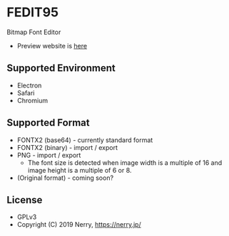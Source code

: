 # FEDIT95

Bitmap Font Editor

- Preview website is [here](https://nerry.jp/fedit95/src/)

## Supported Environment

- Electron
- Safari
- Chromium

## Supported Format

- FONTX2 (base64) - currently standard format
- FONTX2 (binary) - import / export
- PNG - import / export
  - The font size is detected when image width is a multiple of 16 and image height is a multiple of 6 or 8.
- (Original format) - coming soon?

## License

- GPLv3
- Copyright (C) 2019 Nerry, https://nerry.jp/
